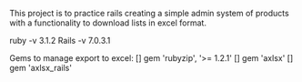 This project is to practice rails creating a simple admin system of products with a functionality to download lists in excel format.

ruby -v 3.1.2
Rails -v 7.0.3.1

Gems to manage export to excel:
[] gem 'rubyzip', '>= 1.2.1'
[] gem 'axlsx'
[] gem 'axlsx_rails'




